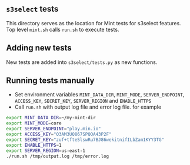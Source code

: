 
## `s3select` tests
This directory serves as the location for Mint tests for s3select features.  Top level `mint.sh` calls `run.sh` to execute tests.

## Adding new tests
New tests are added into `s3select/tests.py` as new functions.

## Running tests manually
- Set environment variables `MINT_DATA_DIR`, `MINT_MODE`, `SERVER_ENDPOINT`, `ACCESS_KEY`, `SECRET_KEY`, `SERVER_REGION` and `ENABLE_HTTPS`
- Call `run.sh` with output log file and error log file. for example

```bash
export MINT_DATA_DIR=~/my-mint-dir
export MINT_MODE=core
export SERVER_ENDPOINT="play.min.io"
export ACCESS_KEY="Q3AM3UQ867SPQQA43P2F"
export SECRET_KEY="zuf+tfteSlswRu7BJ86wekitnifILbZam1KYY3TG"
export ENABLE_HTTPS=1
export SERVER_REGION=us-east-1
./run.sh /tmp/output.log /tmp/error.log
```
